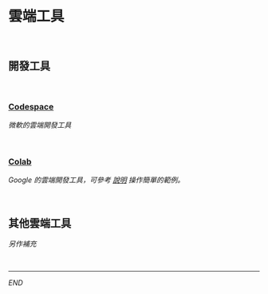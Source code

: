 # 雲端工具

<br>

## 開發工具

<br>

### [Codespace](https://github.com/features/codespaces)

_微軟的雲端開發工具_

<br>

### [Colab](https://colab.research.google.com/?hl=zh-tw)

_Google 的雲端開發工具，可參考 [說明](https://github.com/samhsiao6238/RaspberryPi_20231015/blob/main/D05_物件導向、例外與偵錯/3_Colab/1_TF基本範例+GPT.md) 操作簡單的範例。_
    
<br>

## 其他雲端工具

_另作補充_

<br>

---

_END_